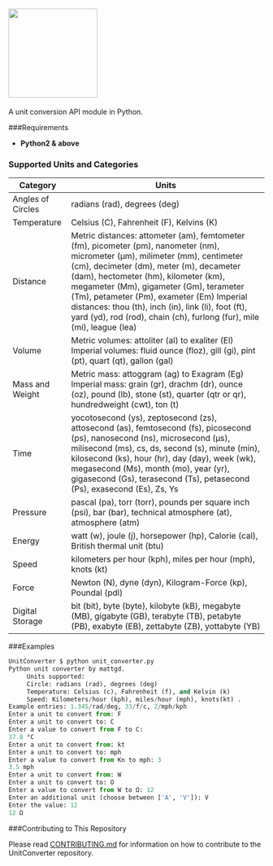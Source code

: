<!--# UnitConverter-->
<h1><a href="https://github.com/mattgd/UnitConverter" target="_blank"><img width="175" src="http://www.mattd.xyz/unitconverter/logo-color.png"></a></h1>
A unit conversion API module in Python.

###Requirements
* **Python2 & above**

### Supported Units and Categories
| Category    | Units                                                                                                                                                                                                                                                                                                                                                                                                                                    |
|-------------------|------------------------------------------------------------------------------------------------------------------------------------------------------------------------------------------------------------------------------------------------------------------------------------------------------------------------------------------------------------------------------------------------------------------------------------------|
| Angles of Circles | radians (rad), degrees (deg)                                                                                                                                                                                                                                                                                                                                                                                                                 |
| Temperature       | Celsius (C), Fahrenheit (F), Kelvins (K)                                                                                                                                                                                                                                                                                                                                                                                                 |
| Distance          | Metric distances: attometer (am), femtometer (fm), picometer (pm), nanometer (nm), micrometer (μm), milimeter (mm), centimeter (cm), decimeter (dm), meter (m), decameter (dam), hectometer (hm), kilometer (km), megameter (Mm), gigameter (Gm), terameter (Tm), petameter (Pm), exameter (Em) Imperial distances: thou (th), inch (in), link (li), foot (ft), yard (yd), rod (rod), chain (ch), furlong (fur), mile (mi), league (lea) |
| Volume            | Metric volumes: attoliter (al) to exaliter (El) Imperial volumes: fluid ounce (floz), gill (gi), pint (pt), quart (qt), gallon (gal)                                                                                                                                                                                                                                                                                                     |
| Mass and Weight   | Metric mass: attoggram (ag) to Exagram (Eg) Imperial mass: grain (gr), drachm (dr), ounce (oz), pound (lb), stone (st), quarter (qtr or qr), hundredweight (cwt), ton (t)                                                                                                                                                                                                                                                                |
| Time              | yocotosecond (ys), zeptosecond (zs), attosecond (as), femtosecond (fs), picosecond (ps), nanosecond (ns), microsecond (µs), milisecond (ms), cs, ds, second (s), minute (min), kilosecond (ks), hour (hr), day (day), week (wk), megasecond (Ms), month (mo), year (yr), gigasecond (Gs), terasecond (Ts), petasecond (Ps), exasecond (Es), Zs, Ys                                                                                       |
| Pressure          | pascal (pa), torr (torr), pounds per square inch (psi), bar (bar), technical atmosphere (at), atmosphere (atm)                                                                                                                                                                                                                                                                                                                           |
| Energy            | watt (w), joule (j), horsepower (hp), Calorie (cal), British thermal unit (btu)                                                                                                                                                                                                                                                                                                                                                          |
| Speed             | kilometers per hour (kph), miles per hour (mph), knots (kt)                                                                                                                                                                                                                                                                                                                                                                              |
| Force             | Newton (N), dyne (dyn), Kilogram-Force (kp), Poundal (pdl)                                                                                                                                                                                                                                                                                                                                                                               |
| Digital Storage   | bit (bit), byte (byte), kilobyte (kB), megabyte (MB), gigabyte (GB), terabyte (TB), petabyte (PB), exabyte (EB), zettabyte (ZB), yottabyte (YB)                                                                                                                                                                                                                                                                |

###Examples

```python
UnitConverter $ python unit_converter.py
Python unit converter by mattgd.
     Units supported:
     Circle: radians (rad), degrees (deg)
     Temperature: Celsius (c), Fahrenheit (f), and Kelvin (k)
     Speed: Kilometers/hour (kph), miles/hour (mph), knots(kt) .
Example entries: 1.345/rad/deg, 33/f/c, 2/mph/kph
Enter a unit to convert from: F
Enter a unit to convert to: C
Enter a value to convert from F to C:
37.8 °C
Enter a unit to convert from: kt
Enter a unit to convert to: mph
Enter a value to convert from Kn to mph: 3
3.5 mph
Enter a unit to convert from: W
Enter a unit to convert to: O
Enter a value to convert from W to Ω: 12
Enter an additional unit (choose between ['A', 'V']): V
Enter the value: 12
12 Ω
```

###Contributing to This Repository

Please read [CONTRIBUTING.md](CONTRIBUTING.md) for information on how to contribute to the UnitConverter repository.
